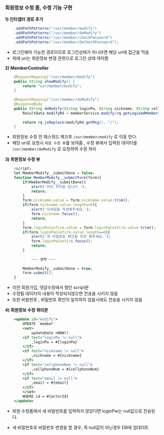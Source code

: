 ### 회원정보 수정 폼, 수정 기능 구현

**1\) 인터셉터 경로 추가**

```java
	.addPathPatterns("/usr/member/modify")
    .addPathPatterns("/usr/member/doModify")
    .addPathPatterns("/usr/member/checkPassword")
    .addPathPatterns("/usr/member/doCheckPassword");
```

- 로그인해야 가능한 경로이므로 로그인상태가 아니라면 해당 uri에 접근을 막음 
- 위에 uri는 회원정보 변경 관련으로 로그인 상태 여야함

**2\) MemberController**

```java
	@RequestMapping("/usr/member/modify")
	public String showModify() {		
		return "usr/member/modify";
	}
	
	@RequestMapping("/usr/member/doModify")
	@ResponseBody
	public String doModify(String loginPw, String nickname, String cellphoneNum, String email) {		
		ResultData modifyRd = memberService.modify(rq.getLoginedMemberId() ,loginPw, nickname,cellphoneNum, email);	
		
		return rq.jsReplace(modifyRd.getMsg(), "/");
	}
```

- 회원정보 수정 전  패스워드 체크후  ```/usr/member/modify``` 로 이동 한다.
- 해당 uri로 요청시 ```회원 수정 뷰```를 보여줌 , 수정 뷰에서 입력된 데이터를 ```/usr/member/doModify``` 로 요청하여 수정 처리

**3\) 회원정보 수정 뷰**

```javascript
	<script>
	let MemberModify__submitDone = false;
	function MemberModify__submitForm(form){
		if(MemberModify__submitDone){
			alert('이미 처리중 입니다.');
			return;
		}
		form.nickname.value = form.nickname.value.trim();
		if(form.nickname.value.length==0){
			alert('닉네임을 작성해주세요.');
			form.nickname.focus();
			return;
		}				
		form.loginPwConfirm.value = form.loginPwConfirm.value.trim();		
		if(form.loginPwConfirm.value.length==0){
			alert('새 비밀번호 확인을 작성 해주세요.');
			form.loginPwConfirm.focus();
			return;
		}
		
			~~~ 생략 ~~~	
		
		MemberModify__submitDone = true;
		form.submit();		
	}	
```

- 이전 회원가입, 댓글수정에서 했던 script문
- 수정될 데이터의 내용이 작성되지않으면 전송을 시키지 않음
- 또한 비빌번호 , 비밀번호 확인이 일치하지 않을시에도 전송을 시키지 않음

**4\) 회원정보 수정 쿼리문**

```xml
	<update id="modify">
		UPDATE `member`
		<set>
			updateDate =NOW()
		<if test="loginPw != null">
			,loginPw = #{loginPw}
		</if>
		<if test="nickname != null">
			,nickname = #{nickname}
		</if>
		<if test="cellphoneNum != null">
			,cellphoneNum = #{cellphoneNum}
		</if>
		<if test="email != null">
			,email = #{email}
		</if>
		</set>
		WHERE id = #{actorId}
	</update>
```

- 회원 수정폼에서 새 비밀번호를 입력하지 않았다면 loginPw는 null값으로 전송된다.

- 새 비밀번호로 비밀번호 변경을 할 경우, 즉 null값이 아닌경우 DB에 업데이트

  
